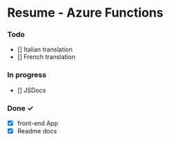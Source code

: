 # Resume - Azure Functions

### Todo
- [] Italian translation
- [] French translation

### In progress
- [] JSDocs

### Done ✓
- [x] front-end App
- [x] Readme docs